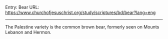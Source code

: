 Entry: Bear
URL: https://www.churchofjesuschrist.org/study/scriptures/bd/bear?lang=eng

---

The Palestine variety is the common brown bear, formerly seen on Mounts Lebanon and Hermon.
